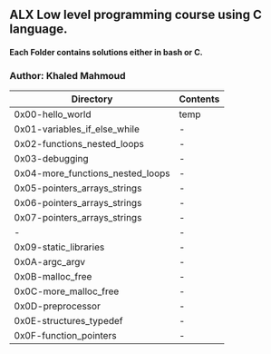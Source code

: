 ## ALX Low level programming course using C language.
#### Each Folder contains solutions either in bash or C.
### Author: Khaled Mahmoud
|Directory|Contents|
|---------|--------|
|0x00-hello_world|temp|
|0x01-variables_if_else_while|-|      
|0x02-functions_nested_loops|-|   
|0x03-debugging|-|       
|0x04-more_functions_nested_loops|-|
|0x05-pointers_arrays_strings|-|  
|0x06-pointers_arrays_strings|-|
|0x07-pointers_arrays_strings|-|
|-|-|
|0x09-static_libraries|-|
|0x0A-argc_argv|-|
|0x0B-malloc_free|-|
|0x0C-more_malloc_free|-|
|0x0D-preprocessor|-|
|0x0E-structures_typedef|-|
|0x0F-function_pointers|-|
